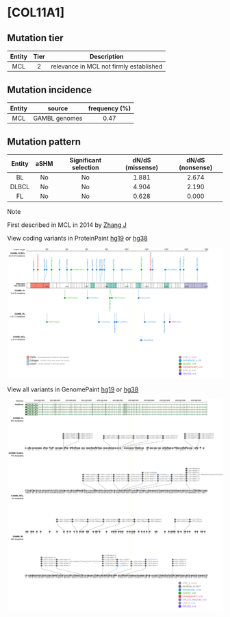 # [COL11A1]

## Mutation tier

|Entity|Tier|Description                            |
|:------:|:----:|---------------------------------------|
|MCL   |2   |relevance in MCL not firmly established|
## Mutation incidence

|Entity|source       |frequency (%)|
|:------:|:-------------:|:-------------:|
|MCL   |GAMBL genomes|0.47         |

## Mutation pattern

|Entity|aSHM|Significant selection|dN/dS (missense)|dN/dS (nonsense)|
|:------:|:----:|:---------------------:|:----------------:|:----------------:|
|BL    |No  |No                   |1.881           |2.674           |
|DLBCL |No  |No                   |4.904           |2.190           |
|FL    |No  |No                   |0.628           |0.000           |


> [!NOTE]
> First described in MCL in 2014 by [Zhang J](https://pubmed.ncbi.nlm.nih.gov/24682267)


View coding variants in ProteinPaint [hg19](https://www.bcgsc.ca/downloads/morinlab/GAMBL/test/genes/COL11A1_protein.html)  or [hg38](https://www.bcgsc.ca/downloads/morinlab/GAMBL/test/genes/COL11A1_protein_hg38.html)

![image](images/proteinpaint/COL11A1_NM_001854.svg)

View all variants in GenomePaint [hg19](https://www.bcgsc.ca/downloads/morinlab/GAMBL/test/genes/COL11A1.html)  or [hg38](https://www.bcgsc.ca/downloads/morinlab/GAMBL/test/genes/COL11A1_hg38.html)

![image](images/proteinpaint/COL11A1.svg)
